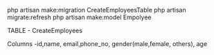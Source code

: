 
php artisan make:migration CreateEmployeesTable
php artisan migrate:refresh
php artisan make:model Empolyee

TABLE - CreateEmployees

Columns -id,name, email,phone_no, gender(male,female, others), age
